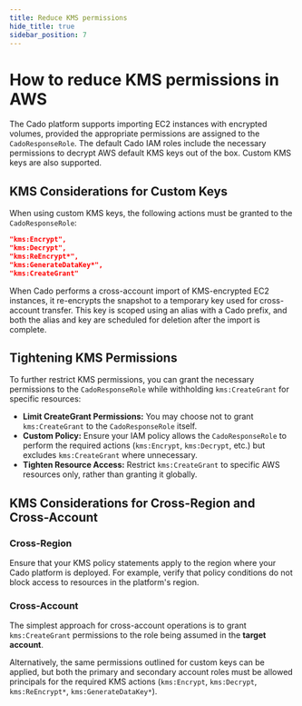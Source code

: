 ```yaml
---
title: Reduce KMS permissions
hide_title: true
sidebar_position: 7
---
```


# How to reduce KMS permissions in AWS

The Cado platform supports importing EC2 instances with encrypted volumes, provided the appropriate permissions are assigned to the `CadoResponseRole`. The default Cado IAM roles include the necessary permissions to decrypt AWS default KMS keys out of the box. Custom KMS keys are also supported.

## KMS Considerations for Custom Keys

When using custom KMS keys, the following actions must be granted to the `CadoResponseRole`:

```json
"kms:Encrypt",
"kms:Decrypt",
"kms:ReEncrypt*",
"kms:GenerateDataKey*",
"kms:CreateGrant"
```

When Cado performs a cross-account import of KMS-encrypted EC2 instances, it re-encrypts the snapshot to a temporary key used for cross-account transfer. This key is scoped using an alias with a Cado prefix, and both the alias and key are scheduled for deletion after the import is complete.

## Tightening KMS Permissions

To further restrict KMS permissions, you can grant the necessary permissions to the `CadoResponseRole` while withholding `kms:CreateGrant` for specific resources:

- **Limit CreateGrant Permissions:** You may choose not to grant `kms:CreateGrant` to the `CadoResponseRole` itself.
- **Custom Policy:** Ensure your IAM policy allows the `CadoResponseRole` to perform the required actions (`kms:Encrypt`, `kms:Decrypt`, etc.) but excludes `kms:CreateGrant` where unnecessary.
- **Tighten Resource Access:** Restrict `kms:CreateGrant` to specific AWS resources only, rather than granting it globally.

## KMS Considerations for Cross-Region and Cross-Account

### Cross-Region
Ensure that your KMS policy statements apply to the region where your Cado platform is deployed. For example, verify that policy conditions do not block access to resources in the platform's region.

### Cross-Account
The simplest approach for cross-account operations is to grant `kms:CreateGrant` permissions to the role being assumed in the **target account**. 

Alternatively, the same permissions outlined for custom keys can be applied, but both the primary and secondary account roles must be allowed principals for the required KMS actions (`kms:Encrypt`, `kms:Decrypt`, `kms:ReEncrypt*`, `kms:GenerateDataKey*`).